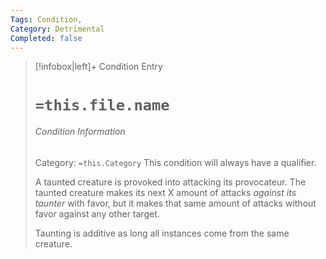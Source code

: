 ```yaml
---
Tags: Condition, 
Category: Detrimental
Completed: false
---
```

> [!infobox|left]+ Condition Entry
> # `=this.file.name`
> ###### Condition Information
> Category: `=this.Category`
> This condition will always have a qualifier. 
> 
> A taunted creature is provoked into attacking its provocateur. The taunted creature makes its next X amount of attacks *against its taunter* with favor, but it makes that same amount of attacks without favor against any other target. 
> 
> Taunting is additive as long all instances come from the same creature. 
